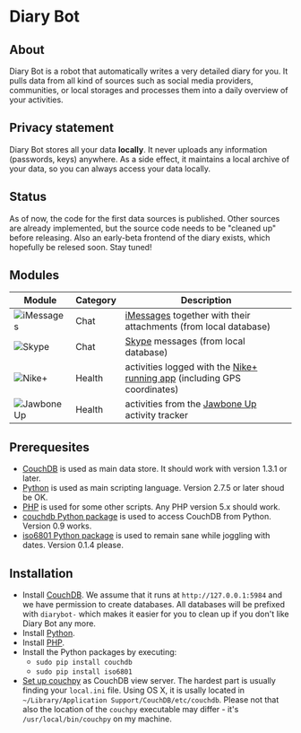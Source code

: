# Diary Bot

## About

Diary Bot is a robot that automatically writes a very detailed diary for you. It pulls data from all kind of sources such as social media providers, communities, or local storages and processes them into a daily overview of your activities.

## Privacy statement

Diary Bot stores all your data **locally**. It never uploads any information (passwords, keys) anywhere. As a side effect, it maintains a local archive of your data, so you can always access your data locally.

## Status

As of now, the code for the first data sources is published. Other sources are already implemented, but the source code needs to be "cleaned up" before releasing. Also an early-beta frontend of the diary exists, which hopefully be relesed soon. Stay tuned!

## Modules

| Module        | Category      | Description |
| ------------- |---------------| ------|
| ![iMessages](http://upload.wikimedia.org/wikipedia/commons/2/23/Messages_%28application%29_logo.png) | Chat | [iMessages](http://www.apple.com/de/ios/messages/) together with their attachments (from local database) |
| ![Skype](http://upload.wikimedia.org/wikipedia/commons/thumb/a/a7/Skype_logo.svg/200px-Skype_logo.svg.png) | Chat | [Skype](http://www.skype.com) messages (from local database) |
| ![Nike+](http://upload.wikimedia.org/wikipedia/en/thumb/a/ac/Logo_of_Nike%2BiPod.svg/200px-Logo_of_Nike%2BiPod.svg.png) | Health | activities logged with the [Nike+ running app](http://nikeplus.nike.com/plus/products/gps_app/) (including GPS coordinates) |
| ![Jawbone Up](http://a4.mzstatic.com/us/r30/Purple/v4/7c/e3/cf/7ce3cff0-3831-9c52-d032-fa24727506fa/mzl.zlmigmfa.175x175-75.jpg) | Health | activities from the [Jawbone Up](https://jawbone.com/up) activity tracker |

## Prerequesites

- [CouchDB](http://couchdb.apache.org) is used as main data store. It should work with version 1.3.1 or later.
- [Python](http://www.python.org) is used as main scripting language. Version 2.7.5 or later shoud be OK.
- [PHP](http://php.net) is used for some other scripts. Any PHP version 5.x should work.
- [couchdb Python package](https://pypi.python.org/pypi/CouchDB) is used to access CouchDB from Python. Version 0.9 works.
- [iso6801 Python package](https://pypi.python.org/pypi/iso8601) is used to remain sane while joggling with dates. Version 0.1.4 please.

## Installation

- Install [CouchDB](http://couchdb.apache.org). We assume that it runs at `http://127.0.0.1:5984` and we have permission to create databases. All databases will be prefixed with `diarybot-` which makes it easier for you to clean up if you don't like Diary Bot any more.
- Install [Python](http://www.python.org).
- Install [PHP](http://php.net).
- Install the Python packages by executing:
	- `sudo pip install couchdb`
	- `sudo pip install iso6801`
- [Set up couchpy](http://pythonhosted.org/CouchDB/views.html) as CouchDB view server. The hardest part is usually finding your `local.ini` file. Using OS X, it is usally located in `~/Library/Application Support/CouchDB/etc/couchdb`. Please not that also the location of the `couchpy` executable may differ - it's `/usr/local/bin/couchpy` on my machine.
